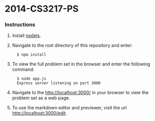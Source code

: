 2014-CS3217-PS
==============

### Instructions

1. Install [nodejs](http://nodejs.org/).
2. Navigate to the root directory of this repository and enter:

         $ npm install

3. To view the full problem set in the browser and enter the following command:

         $ node app.js
         Express server listening on port 3000

4. Navigate to the [http://localhost:3000/](http://localhost:3000/) in your browser to view the problem set as a web page.

5. To use the markdown editor and previewer, visit the url [http://localhost:3000/edit](http://localhost:3000/edit).

